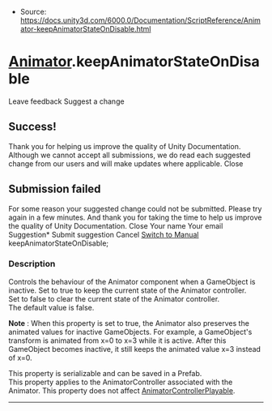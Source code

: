 * Source: https://docs.unity3d.com/6000.0/Documentation/ScriptReference/Animator-keepAnimatorStateOnDisable.html

#  [Animator](https://docs.unity3d.com/6000.0/Documentation/ScriptReference/Animator.html).keepAnimatorStateOnDisable
Leave feedback
Suggest a change
## Success!
Thank you for helping us improve the quality of Unity Documentation. Although we cannot accept all submissions, we do read each suggested change from our users and will make updates where applicable.
Close
## Submission failed
For some reason your suggested change could not be submitted. Please <a>try again</a> in a few minutes. And thank you for taking the time to help us improve the quality of Unity Documentation.
Close
Your name Your email Suggestion* Submit suggestion
Cancel
[Switch to Manual](https://docs.unity3d.com/6000.0/Documentation/Manual/class-Animator.html "Go to Animator Component in the Manual")
keepAnimatorStateOnDisable; 
### Description
Controls the behaviour of the Animator component when a GameObject is inactive.
Set to true to keep the current state of the Animator controller.  
Set to false to clear the current state of the Animator controller.  
The default value is false.  
  
  
**Note** : When this property is set to true, the Animator also preserves the animated values for inactive GameObjects. For example, a GameObject's transform is animated from x=0 to x=3 while it is active. After this GameObject becomes inactive, it still keeps the animated value x=3 instead of x=0.  
  
  
This property is serializable and can be saved in a Prefab.  
This property applies to the AnimatorController associated with the Animator. This property does not affect [AnimatorControllerPlayable](https://docs.unity3d.com/6000.0/Documentation/ScriptReference/Animations.AnimatorControllerPlayable.html).
* * *
